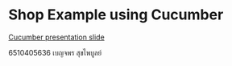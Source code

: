 # Shop Example using Cucumber

[Cucumber presentation slide](https://github.com/ladyusa/cucumber-atm/blob/master/cucumber.pdf)

6510405636 เบญจพร สุขไพบูลย์
